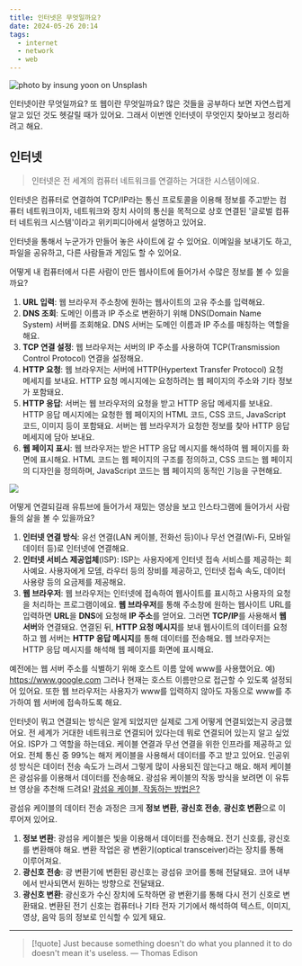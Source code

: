 ```yaml
---
title: 인터넷은 무엇일까요?
date: 2024-05-26 20:14
tags:
  - internet
  - network
  - web
---
```


![photo by insung yoon on Unsplash](https://images.unsplash.com/photo-1715440184646-0da47d6d88f4?crop=entropy&cs=srgb&fm=jpg&ixid=M3wzNjM5Nzd8MHwxfHJhbmRvbXx8fHx8fHx8fDE3MTY3MjIwNDN8&ixlib=rb-4.0.3&q=85&w=768&h=432)

인터넷이란 무엇일까요? 또 웹이란 무엇일까요?
많은 것들을 공부하다 보면 자연스럽게 알고 있던 것도 헷갈릴 때가 있어요. 그래서 이번엔 인터넷이 무엇인지 찾아보고 정리하려고 해요.
## 인터넷
> 인터넷은 전 세계의 컴퓨터 네트워크를 연결하는 거대한 시스템이에요.

인터넷은 컴퓨터로 연결하여 TCP/IP라는 통신 프로토콜을 이용해 정보를 주고받는 컴퓨터 네트워크이자, 네트워크와 장치 사이의 통신을 목적으로 상호 연결된 '글로벌 컴퓨터 네트워크 시스템'이라고 위키피디아에서 설명하고 있어요.

인터넷을 통해서 누군가가 만들어 놓은 사이트에 갈 수 있어요. 이메일을 보내기도 하고, 파일을 공유하고, 다른 사람들과 게임도 할 수 있어요.

어떻게 내 컴퓨터에서 다른 사람이 만든 웹사이트에 들어가서 수많은 정보를 볼 수 있을까요?
1. **URL 입력**: 웹 브라우저 주소창에 원하는 웹사이트의 고유 주소를 입력해요.
2. **DNS 조회**: 도메인 이름과 IP 주소로 변환하기 위해 DNS(Domain Name System) 서버를 조회해요. DNS 서버는 도메인 이름과 IP 주소를 매칭하는 역할을 해요.
3. **TCP 연결 설정**: 웹 브라우저는 서버의 IP 주소를 사용하여 TCP(Transmission Control Protocol) 연결을 설정해요.
4. **HTTP 요청**: 웹 브라우저는 서버에 HTTP(Hypertext Transfer Protocol) 요청 메세지를 보내요. HTTP 요청 메시지에는 요청하려는 웹 페이지의 주소와 기타 정보가 포함돼요.
5. **HTTP 응답**: 서버는 웹 브라우저의 요청을 받고 HTTP 응답 메세지를 보내요. HTTP 응답 메시지에는 요청한 웹 페이지의 HTML 코드, CSS 코드, JavaScript 코드, 이미지 등이 포함돼요.
   서버는 웹 브라우저가 요청한 정보를 찾아 HTTP 응답 메세지에 담아 보내요.
6. **웹 페이지 표시**: 웹 브라우저는 받은 HTTP 응답 메시지를 해석하여 웹 페이지를 화면에 표시해요. HTML 코드는 웹 페이지의 구조를 정의하고, CSS 코드는 웹 페이지의 디자인을 정의하며, JavaScript 코드는 웹 페이지의 동적인 기능을 구현해요.

![](assets/nasa-earth.webp)

어떻게 연결되길래 유튜브에 들어가서 재밌는 영상을 보고 인스타그램에 들어가서 사람들의 삶을 볼 수 있을까요?
1. **인터넷 연결 방식**: 유선 연결(LAN 케이블, 전화선 등)이나 무선 연결(Wi-Fi, 모바일 데이터 등)로 인터넷에 연결해요.
2. **인터넷 서비스 제공업체**(ISP): ISP는 사용자에게 인터넷 접속 서비스를 제공하는 회사예요. 사용자에게 모뎀, 라우터 등의 장비를 제공하고, 인터넷 접속 속도, 데이터 사용량 등의 요금제를 제공해요.
3. **웹 브라우저**: 웹 브라우저는 인터넷에 접속하여 웹사이트를 표시하고 사용자의 요청을 처리하는 프로그램이에요.
**웹 브라우저**를 통해 주소창에 원하는 웹사이트 URL를 입력하면 **URL**을 **DNS**에 요청해 **IP 주소**를 얻어요. 그러면 **TCP/IP**를 사용해서 **웹 서버**와 연결돼요. 연결된 뒤, **HTTP 요청 메시지**를 보내 웹사이트의 데이터를 요청하고 웹 서버는 **HTTP 응답 메시지**를 통해 데이터를 전송해요. 웹 브라우저는 HTTP 응답 메시지를 해석해 웹 페이지를 화면에 표시해요.

예전에는 웹 서버 주소를 식별하기 위해 호스트 이름 앞에 www를 사용했어요. 예) https://www.google.com 그러나 현재는 호스트 이름만으로 접근할 수 있도록 설정되어 있어요. 또한 웹 브라우저는 사용자가 www를 입력하지 않아도 자동으로 www를 추가하여 웹 서버에 접속하도록 해요.

인터넷이 뭐고 연결되는 방식은 알게 되었지만 실제로 그게 어떻게 연결되었는지 궁금했어요. 전 세계가 거대한 네트워크로 연결되어 있다는데 뭐로 연결되어 있는지 알고 싶었어요.
ISP가 그 역할을 하는데요. 케이블 연결과 무선 연결을 위한 인프라를 제공하고 있어요. 전체 통신 중 99%는 해저 케이블을 사용해서 데이터를 주고 받고 있어요. 인공위성 방식은 데이터 전송 속도가 느려서 그렇게 많이 사용되진 않는다고 해요. 해저 케이블은 광섬유를 이용해서 데이터를 전송해요.
광섬유 케이블의 작동 방식을 보려면 이 유튜브 영상을 추천해 드려요! [광섬유 케이블, 작동하는 방법은?](https://youtu.be/flKX2cI48fw?si=E4Ew-7arTXPjGIZk)

광섬유 케이블의 데이터 전송 과정은 크게 **정보 변환**, **광신호 전송**, **광신호 변환**으로 이루어져 있어요.
1. **정보 변환**: 광섬유 케이블은 빛을 이용해서 데이터를 전송해요. 전기 신호를, 광신호를 변환해야 해요. 변환 작업은 광 변환기(optical transceiver)라는 장치를 통해 이루어져요.
2. **광신호 전송**: 광 변환기에 변환된 광신호는 광섬유 코어를 통해 전달돼요. 코어 내부에서 반사되면서 원하는 방향으로 전달돼요.
3. **광신호 변환**: 광신호가 수신 장치에 도착하면 광 변환기를 통해 다시 전기 신호로 변환돼요. 변환된 전기 신호는 컴퓨터나 기타 전자 기기에서 해석하여 텍스트, 이미지, 영상, 음악 등의 정보로 인식할 수 있게 돼요.

---

> [!quote] Just because something doesn't do what you planned it to do doesn't mean it's useless.
> — Thomas Edison